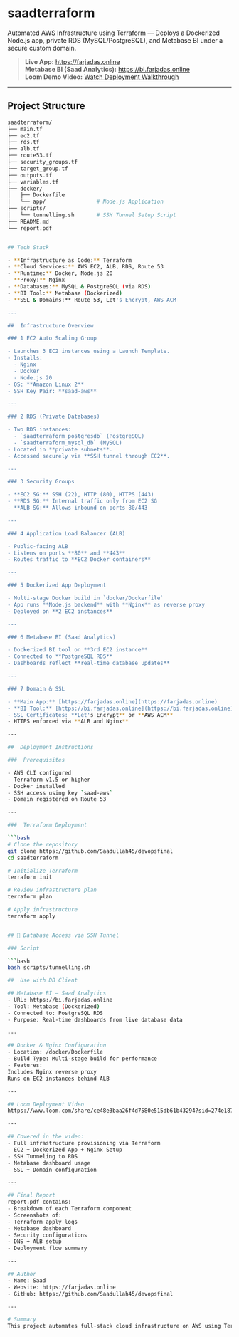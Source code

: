 # saadterraform

Automated AWS Infrastructure using Terraform — Deploys a Dockerized Node.js app, private RDS (MySQL/PostgreSQL), and Metabase BI under a secure custom domain.

> **Live App:** https://farjadas.online  
> **Metabase BI (Saad Analytics):** https://bi.farjadas.online  
> **Loom Demo Video:** [Watch Deployment Walkthrough](https://www.loom.com/share/ce48e3baa26f4d7580e515db61b43294?sid=274e1879-e82b-4090-bf8c-672303e8e0f4)

---

## Project Structure

```bash
saadterraform/
├── main.tf
├── ec2.tf
├── rds.tf
├── alb.tf
├── route53.tf
├── security_groups.tf
├── target_group.tf
├── outputs.tf
├── variables.tf
├── docker/
│   ├── Dockerfile
│   └── app/                # Node.js Application
├── scripts/
│   └── tunnelling.sh       # SSH Tunnel Setup Script
├── README.md
└── report.pdf


## Tech Stack

- **Infrastructure as Code:** Terraform  
- **Cloud Services:** AWS EC2, ALB, RDS, Route 53  
- **Runtime:** Docker, Node.js 20  
- **Proxy:** Nginx  
- **Databases:** MySQL & PostgreSQL (via RDS)  
- **BI Tool:** Metabase (Dockerized)  
- **SSL & Domains:** Route 53, Let's Encrypt, AWS ACM  

---

##  Infrastructure Overview

### 1️ EC2 Auto Scaling Group

- Launches 3 EC2 instances using a Launch Template.
- Installs:
  - Nginx
  - Docker
  - Node.js 20
- OS: **Amazon Linux 2**
- SSH Key Pair: **saad-aws**

---

### 2️ RDS (Private Databases)

- Two RDS instances:
  - `saadterraform_postgresdb` (PostgreSQL)
  - `saadterraform_mysql_db` (MySQL)
- Located in **private subnets**.
- Accessed securely via **SSH tunnel through EC2**.

---

### 3️ Security Groups

- **EC2 SG:** SSH (22), HTTP (80), HTTPS (443)  
- **RDS SG:** Internal traffic only from EC2 SG  
- **ALB SG:** Allows inbound on ports 80/443  

---

### 4️ Application Load Balancer (ALB)

- Public-facing ALB
- Listens on ports **80** and **443**
- Routes traffic to **EC2 Docker containers**

---

### 5️ Dockerized App Deployment

- Multi-stage Docker build in `docker/Dockerfile`
- App runs **Node.js backend** with **Nginx** as reverse proxy
- Deployed on **2 EC2 instances**

---

### 6️ Metabase BI (Saad Analytics)

- Dockerized BI tool on **3rd EC2 instance**
- Connected to **PostgreSQL RDS**
- Dashboards reflect **real-time database updates**

---

### 7️ Domain & SSL

- **Main App:** [https://farjadas.online](https://farjadas.online)  
- **BI Tool:** [https://bi.farjadas.online](https://bi.farjadas.online)  
- SSL Certificates: **Let's Encrypt** or **AWS ACM**  
- HTTPS enforced via **ALB and Nginx**

---

##  Deployment Instructions

###  Prerequisites

- AWS CLI configured
- Terraform v1.5 or higher
- Docker installed
- SSH access using key `saad-aws`
- Domain registered on Route 53

---

###  Terraform Deployment

```bash
# Clone the repository
git clone https://github.com/Saadullah45/devopsfinal
cd saadterraform

# Initialize Terraform
terraform init

# Review infrastructure plan
terraform plan

# Apply infrastructure
terraform apply


## 🔌 Database Access via SSH Tunnel

### Script

```bash
bash scripts/tunnelling.sh

##  Use with DB Client

## Metabase BI — Saad Analytics
- URL: https://bi.farjadas.online
- Tool: Metabase (Dockerized)
- Connected to: PostgreSQL RDS
- Purpose: Real-time dashboards from live database data

---

## Docker & Nginx Configuration
- Location: /docker/Dockerfile
- Build Type: Multi-stage build for performance
- Features:
Includes Nginx reverse proxy
Runs on EC2 instances behind ALB

---

## Loom Deployment Video
https://www.loom.com/share/ce48e3baa26f4d7580e515db61b43294?sid=274e1879-e82b-4090-bf8c-672303e8e0f4

---

## Covered in the video:
- Full infrastructure provisioning via Terraform
- EC2 + Dockerized App + Nginx Setup
- SSH Tunneling to RDS
- Metabase dashboard usage
- SSL + Domain configuration

---

## Final Report
report.pdf contains:
- Breakdown of each Terraform component
- Screenshots of:
- Terraform apply logs
- Metabase dashboard
- Security configurations
- DNS + ALB setup
- Deployment flow summary

---

## Author
- Name: Saad
- Website: https://farjadas.online
- GitHub: https://github.com/Saadullah45/devopsfinal

---

# Summary
This project automates full-stack cloud infrastructure on AWS using Terraform, deploys scalable containerized applications with Docker and Nginx, secures the system with HTTPS and domain routing, and provides powerful BI via Metabase — all with modular, reusable, and production-grade infrastructure code.

